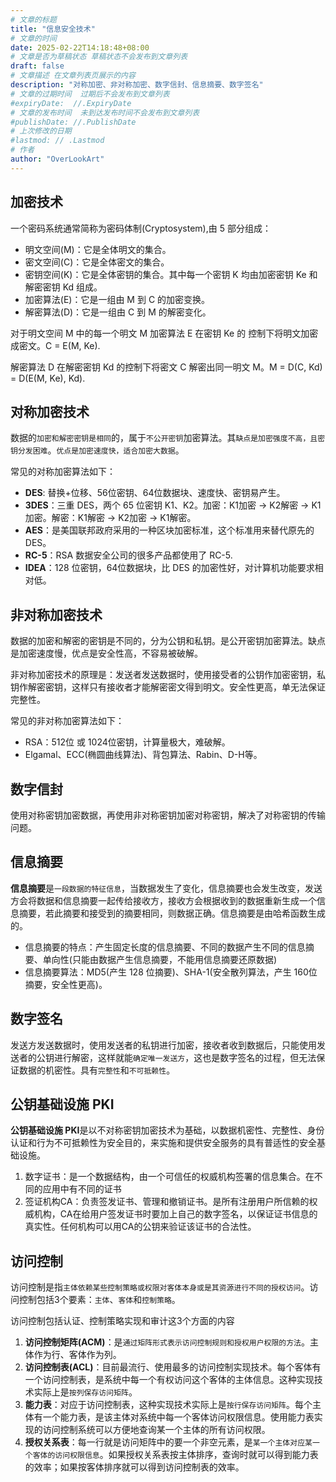 ```yaml
---
# 文章的标题
title: "信息安全技术"
# 文章的时间
date: 2025-02-22T14:18:48+08:00
# 文章是否为草稿状态 草稿状态不会发布到文章列表
draft: false
# 文章描述 在文章列表页展示的内容
description: "对称加密、非对称加密、数字信封、信息摘要、数字签名"
# 文章的过期时间  过期后不会发布到文章列表
#expiryDate:  //.ExpiryDate
# 文章的发布时间  未到达发布时间不会发布到文章列表
#publishDate: //.PublishDate
# 上次修改的日期
#lastmod: // .Lastmod
# 作者
author: "OverLookArt"
---
```


## 加密技术

一个密码系统通常简称为密码体制(Cryptosystem),由 5 部分组成：

* 明文空间(M)：它是全体明文的集合。
* 密文空间(C)：它是全体密文的集合。
* 密钥空间(K)：它是全体密钥的集合。其中每一个密钥 K 均由加密密钥 Ke 和解密密钥 Kd 组成。
* 加密算法(E)：它是一组由 M 到 C 的加密变换。
* 解密算法(D)：它是一组由 C 到 M 的解密变化。

对于明文空间 M 中的每一个明文 M 加密算法 E 在密钥 Ke 的 控制下将明文加密成密文。C = E(M, Ke).

解密算法 D 在解密密钥 Kd 的控制下将密文 C 解密出同一明文 M。M = D(C, Kd) = D(E(M, Ke), Kd).

## 对称加密技术

数据的`加密和解密密钥是相同`的，属于`不公开密钥`加密算法。其`缺点是加密强度不高，且密钥分发困难`。`优点是加密速度快，适合加密大数据`。

常见的对称加密算法如下：

* **DES**: 替换+位移、56位密钥、64位数据块、速度快、密钥易产生。
* **3DES**：三重 DES，两个 65 位密钥 K1、K2。加密：K1加密 -> K2解密 -> K1加密。解密：K1解密 -> K2加密 -> K1解密。
* **AES**：是美国联邦政府采用的一种区块加密标准，这个标准用来替代原先的 DES。
* **RC-5**：RSA 数据安全公司的很多产品都使用了 RC-5.
* **IDEA**：128 位密钥，64位数据块，比 DES 的加密性好，对计算机功能要求相对低。

## 非对称加密技术

数据的加密和解密的密钥是不同的，分为公钥和私钥。是公开密钥加密算法。缺点是加密速度慢，优点是安全性高，不容易被破解。

非对称加密技术的原理是：发送者发送数据时，使用接受者的公钥作加密密钥，私钥作解密密钥，这样只有接收者才能解密密文得到明文。安全性更高，单无法保证完整性。

常见的非对称加密算法如下：

* RSA：512位 或 1024位密钥，计算量极大，难破解。
* Elgamal、ECC(椭圆曲线算法)、背包算法、Rabin、D-H等。

## 数字信封

使用对称密钥加密数据，再使用非对称密钥加密对称密钥，解决了对称密钥的传输问题。

## 信息摘要

**信息摘要**是`一段数据的特征信息`，当数据发生了变化，信息摘要也会发生改变，发送方会将数据和信息摘要一起传给接收方，接收方会根据收到的数据重新生成一个信息摘要，若此摘要和接受到的摘要相同，则数据正确。信息摘要是由哈希函数生成的。

* 信息摘要的特点：产生固定长度的信息摘要、不同的数据产生不同的信息摘要、单向性(只能由数据产生信息摘要，不能用信息摘要还原数据)
* 信息摘要算法：MD5(产生 128 位摘要)、SHA-1(安全散列算法，产生 160位摘要，安全性更高)。

## 数字签名

发送方发送数据时，使用发送者的私钥进行加密，接收者收到数据后，只能使用发送者的公钥进行解密，这样就能`确定唯一发送方`，这也是数字签名的过程，但无法保证数据的机密性。具有`完整性`和`不可抵赖性`。

## 公钥基础设施 PKI

**公钥基础设施 PKI**是以不对称密钥加密技术为基础，以数据机密性、完整性、身份认证和行为不可抵赖性为安全目的，来实施和提供安全服务的具有普适性的安全基础设施。

1. 数字证书：是一个数据结构，由一个可信任的权威机构签署的信息集合。在不同的应用中有不同的证书
2. 签证机构CA：负责签发证书、管理和撤销证书。是所有注册用户所信赖的权威机构，CA在给用户签发证书时要加上自己的数字签名，以保证证书信息的真实性。任何机构可以用CA的公钥来验证该证书的合法性。

## 访问控制

访问控制是指`主体依赖某些控制策略或权限对客体本身或是其资源进行不同的授权访问`。访问控制包括3个要素：`主体`、`客体`和`控制策略`。

访问控制包括认证、控制策略实现和审计这3个方面的内容

1. **访问控制矩阵(ACM)**：是`通过矩阵形式表示访问控制规则和授权用户权限的方法`。主体作为行、客体作为列。
2. **访问控制表(ACL)**：目前最流行、使用最多的访问控制实现技术。每个客体有一个访问控制表，是系统中每一个有权访问这个客体的主体信息。这种实现技术实际上是`按列保存访问矩阵`。
3. **能力表**：对应于访问控制表，这种实现技术实际上是`按行保存访问矩阵`。每个主体有一个能力表，是该主体对系统中每一个客体访问权限信息。使用能力表实现的访问控制系统可以方便地查询某一个主体的所有访问权限。
4. **授权关系表**：每一行就是访问矩阵中的要一个非空元素，是`某一个主体对应某一个客体的访问权限信息`。如果授权关系表按主体排序，查询时就可以得到能力表的效率；如果按客体排序就可以得到访问控制表的效率。